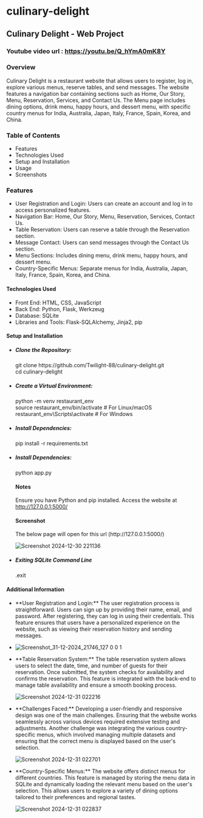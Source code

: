 # culinary-delight

## Culinary Delight - Web Project

### Youtube video url : https://youtu.be/Q_hYmA0mK8Y

### Overview
Culinary Delight is a restaurant website that allows users to register, log in, explore various menus, reserve tables, and send messages. The website features a navigation bar containing sections such as Home, Our Story, Menu, Reservation, Services, and Contact Us. The Menu page includes dining options, drink menu, happy hours, and dessert menu, with specific country menus for India, Australia, Japan, Italy, France, Spain, Korea, and China.

### Table of Contents
<ul>
  <li>Features</li>
  <li>Technologies Used</li>
  <li>Setup and Installation</li>
  <li>Usage</li>
  <li>Screenshots</li>
</ul>

### Features
<ul>
  <li><bold>User Registration and Login:</bold> Users can create an account and log in to access personalized features.</li>
  <li><bold>Navigation Bar:</bold> Home, Our Story, Menu, Reservation, Services, Contact Us.</li>
  <li><bold>Table Reservation:</bold> Users can reserve a table through the Reservation section.</li>
  <li><bold>Message Contact:</bold> Users can send messages through the Contact Us section.</li>
  <li><bold>Menu Sections:</bold> Includes dining menu, drink menu, happy hours, and dessert menu.</li>
  <li><bold>Country-Specific Menus:</bold> Separate menus for India, Australia, Japan, Italy, France, Spain, Korea, and China.</li>
</ul>


#### Technologies Used
<ul>
  <li>Front End: HTML, CSS, JavaScript</li>
  <li>Back End: Python, Flask, Werkzeug</li>
  <li>Database: SQLite</li>
  <li>Libraries and Tools: Flask-SQLAlchemy, Jinja2, pip</li>
</ul>

#### Setup and Installation
<ul>
  <li><h5>Clone the Repository:</h5> </li>
  git clone https://github.com/Twilight-88/culinary-delight.git <br>
  cd culinary-delight

  <li><h5>Create a Virtual Environment:</h5> </li>
  python -m venv restaurant_env <br>
  source restaurant_env/bin/activate  # For Linux/macOS <br>
  restaurant_env\Scripts\activate  # For Windows <br>

  <li><h5>Install Dependencies:</h5> </li>
  pip install -r requirements.txt

  <li><h5>Install Dependencies:</h5> </li>
  python app.py

#### Notes
  Ensure you have Python and pip installed.
  Access the website at http://127.0.0.1:5000/


#### Screenshot
<p>The below page will open for this url (http://127.0.0.1:5000/) </p>

![Screenshot 2024-12-30 221136](https://github.com/user-attachments/assets/a92dff05-d3ca-4884-8621-8746f8106973)

  <li><h5>Exiting SQLite Command Line</h5> </li>
  .exit
</ul>


#### Additional Information
<ul>
  <li>**User Registration and Login:** The user registration process is straightforward. Users can sign up by providing their name, email, and password. After registering, they can log in using their credentials. This feature ensures that users have a personalized experience on the website, such as viewing their reservation history and sending messages.<li>
    
  ![Screenshot_31-12-2024_21746_127 0 0 1](https://github.com/user-attachments/assets/90e21550-1db1-46d5-b3b9-8d5b407dca8d)

  <li>**Table Reservation System:** The table reservation system allows users to select the date, time, and number of guests for their reservation. Once submitted, the system checks for availability and confirms the reservation. This feature is integrated with the back-end to manage table availability and ensure a smooth booking process.</li>
  
  ![Screenshot 2024-12-31 022216](https://github.com/user-attachments/assets/e4e297b5-4fa7-40c9-b7ed-e8131b7b9866)

  <li>**Challenges Faced:** Developing a user-friendly and responsive design was one of the main challenges. Ensuring that the website works seamlessly across various devices required extensive testing and adjustments. Another challenge was integrating the various country-specific menus, which involved managing multiple datasets and ensuring that the correct menu is displayed based on the user's selection.</li>
  
  ![Screenshot 2024-12-31 022701](https://github.com/user-attachments/assets/2ced6de8-397e-417e-9b53-2b86ce89dc97)

  <li>**Country-Specific Menus:** The website offers distinct menus for different countries. This feature is managed by storing the menu data in SQLite and dynamically loading the relevant menu based on the user's selection. This allows users to explore a variety of dining options tailored to their preferences and regional tastes.</li>
  
  ![Screenshot 2024-12-31 022837](https://github.com/user-attachments/assets/af5546f9-ec67-4505-8a20-214d102e2ba5)
</ul>


